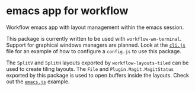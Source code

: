 # emacs app for workflow

Workflow emacs app with layout management within the emacs session.

This package is currently written to be used with `workflow-wm-terminal`. Support
for graphical windows managers are planned. Look at the [`cli.js`](cli.js) file for
an example of how to configure a `config.js` to use this package.

The `SplitV` and `SplitH` layouts exported by `workflow-layouts-tiled` can be used to create
tiling layouts. The `File` and `Plugin.Magit.MagitStatus` exported by this package
is used to open buffers inside the layouts. Check out the [`emacs.js`](flows/emacs.js) example.
